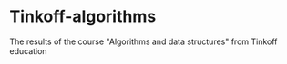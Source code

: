 # Tinkoff-algorithms
The results of the course "Algorithms and data structures" from Tinkoff education
